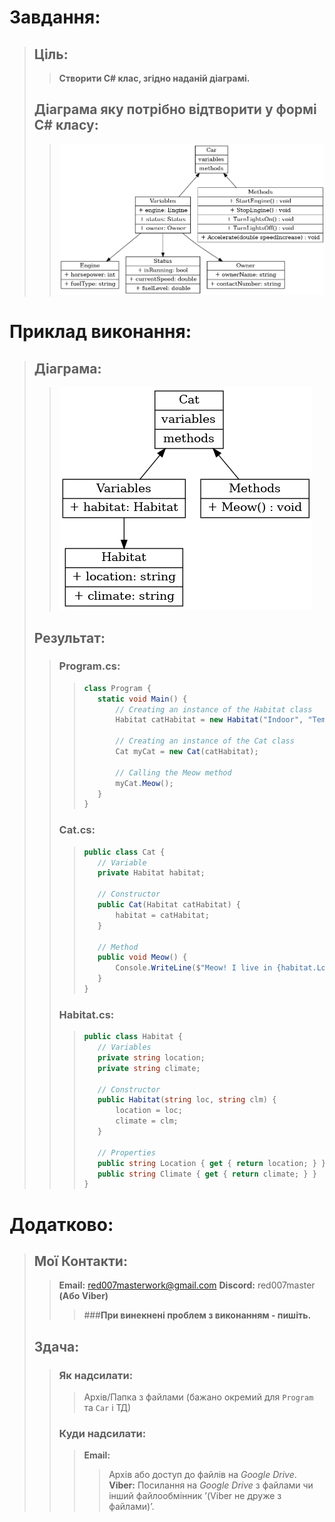 # Завдання:
>## Ціль:
>>**Створити C# клас, згідно наданій діаграмі.**
>## Діаграма яку потрібно відтворити у формі C# класу:
>>![Diagram1](./diag2-1.png)

# Приклад виконання:
>## Діаграма:
>>![Diagram1](./diag2-2.png)
>## Результат:
>>### Program.cs:
>>>```C#
>>>class Program {
>>>    static void Main() {
>>>        // Creating an instance of the Habitat class
>>>        Habitat catHabitat = new Habitat("Indoor", "Temperate");
>>>
>>>        // Creating an instance of the Cat class
>>>        Cat myCat = new Cat(catHabitat);
>>>
>>>        // Calling the Meow method
>>>        myCat.Meow();
>>>    }
>>>}
>>>```
>>### Cat.cs:
>>>```C#
>>>public class Cat {
>>>    // Variable
>>>    private Habitat habitat;
>>>
>>>    // Constructor
>>>    public Cat(Habitat catHabitat) {
>>>        habitat = catHabitat;
>>>    }
>>>
>>>    // Method
>>>    public void Meow() {
>>>        Console.WriteLine($"Meow! I live in {habitat.Location}.");
>>>    }
>>>}
>>>```
>>### Habitat.cs:
>>>```C#
>>>public class Habitat {
>>>    // Variables
>>>    private string location;
>>>    private string climate;
>>>
>>>    // Constructor
>>>    public Habitat(string loc, string clm) {
>>>        location = loc;
>>>        climate = clm;
>>>    }
>>>
>>>    // Properties
>>>    public string Location { get { return location; } }
>>>    public string Climate { get { return climate; } }
>>>}
>>>```

# Додатково:
>## Мої Контакти:
>>**Email:** red007masterwork@gmail.com
>>**Discord:** red007master
>>**(Або Viber)**
>>>###**При винекнені проблем з виконанням - пишіть.**
>## Здача:
>>### Як надсилати:
>>>Архів/Папка з файлами (бажано окремий для `Program` та `Car` і ТД)
>>### Куди надсилати:
>>>**Email:**
>>>>Архів або доступ до файлів на *Google Drive*.
>>>**Viber:**
>>>>Посилання на *Google Drive* з файлами чи інший файлообмінник ʼ(Viber не друже з файлами)ʼ.
